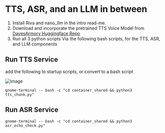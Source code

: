# TTS, ASR, and an LLM in between

1. Install Riva and nano_llm in the intro read-me.
2. Download and incorporate the pretrained TTS Voice Model from [DavesArmory Huggingface Repo](https://huggingface.co/DavesArmoury/GLaDOS_TTS)
3. Run all 3 python scripts Via the following bash scripts, for the TTS, ASR, and LLM components

## Run TTS Service
add the following to startup scripts, or convert to a bash script

![image](https://github.com/user-attachments/assets/426b239f-581a-4376-949c-4d57597abcfa)

```gnome-terminal -- bash -c "cd container_shared && python3 tts_chunk.py"```

## Run ASR Service
```gnome-terminal -- bash -c "cd container_shared && python3 asr_echo_check.py"```
